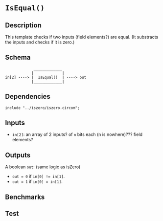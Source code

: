 # `IsEqual()` 

## Description

This template checks if two inputs (field elements?) are equal. (It substracts the inputs and checks if it is zero.)

## Schema

```
             _____________     
            |             |
in[2] ----> |  IsEqual()  | ----> out
            |_____________|     
```

## Dependencies

```
include "../iszero/iszero.circom";
```

## Inputs

-  `in[2]`: an array of 2 inputs? of `n` bits each (n is nowhere)??? field elements?

## Outputs

A boolean `out`: (same logic as isZero)
- `out = 0` if `in[0] != in[1]`.
- `out = 1` if `in[0] = in[1]`.

## Benchmarks 

## Test